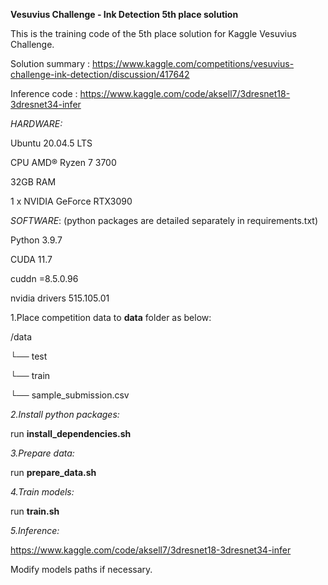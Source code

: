 **Vesuvius Challenge - Ink Detection 5th place solution**

This is the training code of the 5th place solution for Kaggle Vesuvius Challenge.

Solution summary : https://www.kaggle.com/competitions/vesuvius-challenge-ink-detection/discussion/417642

Inference code : https://www.kaggle.com/code/aksell7/3dresnet18-3dresnet34-infer

*HARDWARE:* 

Ubuntu  20.04.5 LTS

CPU AMD® Ryzen 7 3700

32GB RAM

1 x NVIDIA GeForce RTX3090

*SOFTWARE*: (python packages are detailed separately in requirements.txt)

Python 3.9.7

CUDA 11.7

cuddn =8.5.0.96

nvidia drivers 515.105.01

1.Place competition data to **data** folder as below:


/data

└── test

└── train

└── sample_submission.csv

*2.Install python packages:*

run **install_dependencies.sh**

*3.Prepare data:*

run **prepare_data.sh**

*4.Train models:*

run **train.sh**


*5.Inference:*

https://www.kaggle.com/code/aksell7/3dresnet18-3dresnet34-infer

Modify models paths if necessary.